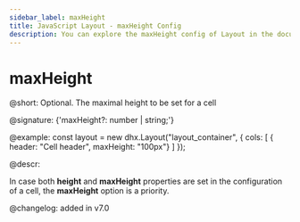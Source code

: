 ```yaml
---
sidebar_label: maxHeight
title: JavaScript Layout - maxHeight Config 
description: You can explore the maxHeight config of Layout in the documentation of the DHTMLX JavaScript UI library. Browse developer guides and API reference, try out code examples and live demos, and download a free 30-day evaluation version of DHTMLX Suite 7.
---
```


# maxHeight

@short: Optional. The maximal height to be set for a cell

@signature: {'maxHeight?: number | string;'}

@example:
const layout = new dhx.Layout("layout_container", {
    cols: [
        { header: "Cell header", maxHeight: "100px"}
    ]
});

@descr:

In case both **height** and **maxHeight** properties are set in the configuration of a cell, the **maxHeight** option is a priority.

@changelog: added in v7.0

[comment]: # (@relatedapi: layout/api/layout_height_config.md layout/api/layout_minheight_config.md)

[comment]: # (@related: layout/cell_configuration.md#cell-size)

